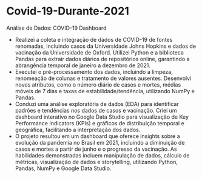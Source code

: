 # Covid-19-Durante-2021
Análise de Dados: COVID-19 Dashboard

* Realizei a coleta e integração de dados de COVID-19 de fontes renomadas, incluindo casos da Universidade Johns Hopkins e dados de vacinação da Universidade de Oxford. Utilizei Python e a biblioteca Pandas para extrair dados diários de repositórios online, garantindo a abrangência temporal de janeiro a dezembro de 2021.
* Executei o pré-processamento dos dados, incluindo a limpeza, renomeação de colunas e tratamento de valores ausentes. Desenvolvi novos atributos, como o número diário de casos e mortes, médias móveis de 7 dias e taxas de estabilidade/tendência, utilizando NumPy e Pandas.
* Conduzi uma análise exploratória de dados (EDA) para identificar padrões e tendências nos dados de casos e vacinação. Criei um dashboard interativo no Google Data Studio para visualização de Key Performance Indicators (KPIs) e gráficos de distribuição temporal e geográfica, facilitando a interpretação dos dados.
* O projeto resultou em um dashboard que oferece insights sobre a evolução da pandemia no Brasil em 2021, incluindo a diminuição de casos e mortes a partir de junho e o progresso da vacinação. As habilidades demonstradas incluem manipulação de dados, cálculo de métricas, visualização de dados e storytelling, utilizando Python, Pandas, NumPy e Google Data Studio.
